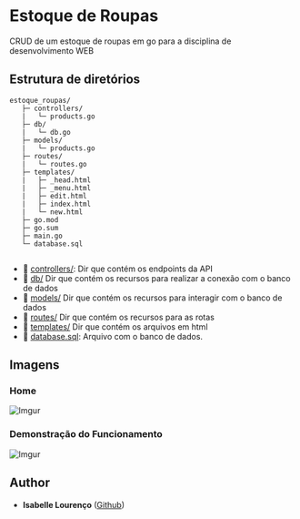 # Estoque de Roupas

CRUD de um estoque de roupas em go para a disciplina de desenvolvimento WEB

## Estrutura de diretórios

```
estoque_roupas/
   ├─ controllers/
   |   └─ products.go
   ├─ db/
   |   └─ db.go
   ├─ models/
   |   └─ products.go
   ├─ routes/
   |   └─ routes.go
   ├─ templates/
   |   ├─ _head.html
   |   ├─ _menu.html
   |   ├─ edit.html 
   |   ├─ index.html
   |   └─ new.html   
   ├─ go.mod
   ├─ go.sum
   ├─ main.go
   └─ database.sql
 
```

- :file_folder: [controllers/](controllers): Dir que contém os endpoints da API
- :file_folder: [db/](db) Dir que contém os recursos para realizar a conexão com o banco de dados
- :file_folder: [models/](models) Dir que contém os recursos para interagir com o banco de dados
- :file_folder: [routes/](routes) Dir que contém os recursos para as rotas
- :file_folder: [templates/](templates) Dir que contém os arquivos em html 
- :page_with_curl: [database.sql](database.sql): Arquivo com o banco de dados.

## Imagens 


### Home
![Imgur](https://imgur.com/edvhPug)

### Demonstração do Funcionamento

![Imgur](https://imgur.com/0OubWmw)


## Author

- **Isabelle Lourenço** ([Github](https://github.com/isabellelourenco))
